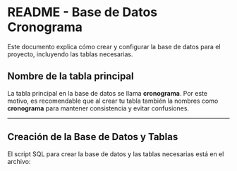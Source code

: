 # README - Base de Datos Cronograma

Este documento explica cómo crear y configurar la base de datos para el proyecto, incluyendo las tablas necesarias.

## Nombre de la tabla principal

La tabla principal en la base de datos se llama **cronograma**. Por este motivo, es recomendable que al crear tu tabla también la nombres como **cronograma** para mantener consistencia y evitar confusiones.

---

## Creación de la Base de Datos y Tablas

El script SQL para crear la base de datos y las tablas necesarias está en el archivo:

